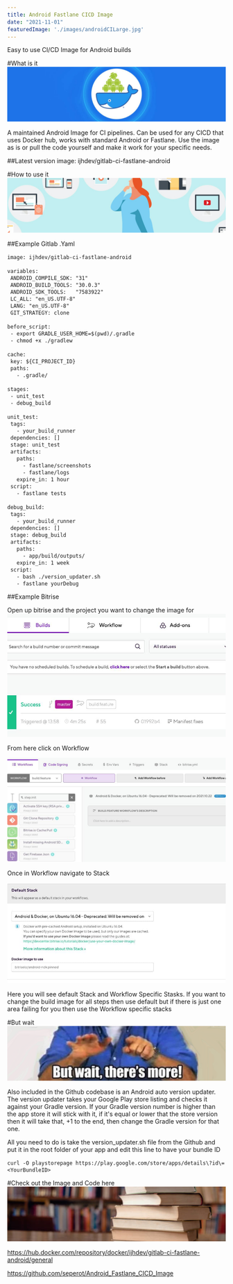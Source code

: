 ```yaml
---
title: Android Fastlane CICD Image
date: "2021-11-01"
featuredImage: './images/androidCILarge.jpg'
---
```


Easy to use CI/CD Image for Android builds

<!-- end -->

#What is it
![What is it](./images/androidCISmall.jpg)

A maintained Android Image for CI pipelines. Can be used for any CICD that uses Docker hub, works with standard Android or Fastlane. Use the image as is or pull the code yourself and make it work for your specific needs.

##Latest version
image: ijhdev/gitlab-ci-fastlane-android

#How to use it
![how to use the Android Fastlane Image](./images/howitworks.png)

##Example Gitlab .Yaml

```
image: ijhdev/gitlab-ci-fastlane-android

variables:
 ANDROID_COMPILE_SDK: "31"
 ANDROID_BUILD_TOOLS: "30.0.3"
 ANDROID_SDK_TOOLS:   "7583922"
 LC_ALL: "en_US.UTF-8"
 LANG: "en_US.UTF-8"
 GIT_STRATEGY: clone

before_script:
 - export GRADLE_USER_HOME=$(pwd)/.gradle
 - chmod +x ./gradlew

cache:
 key: ${CI_PROJECT_ID}
 paths:
   - .gradle/

stages:
 - unit_test
 - debug_build

unit_test:
 tags:
   - your_build_runner
 dependencies: []
 stage: unit_test
 artifacts:
   paths:
     - fastlane/screenshots
     - fastlane/logs
   expire_in: 1 hour
 script:
   - fastlane tests

debug_build:
 tags:
   - your_build_runner
 dependencies: []
 stage: debug_build
 artifacts:
   paths:
     - app/build/outputs/
   expire_in: 1 week
 script:
   - bash ./version_updater.sh
   - fastlane yourDebug
```

##Example Bitrise

Open up bitrise and the project you want to change the image for
![Bitrise page one](./images/bitrise1.jpg)

From here click on Workflow

![Bitrise page two](./images/bitrise2.jpg)

Once in Workflow navigate to Stack

![Bitrise page three](./images/bitrise3.jpg)

Here you will see default Stack and Workflow Specific Stasks. If you want to change the build image for all steps then use default but if there is just one area failing for you then use the Workflow specific stacks

#But wait
![theres more!](./images/butwait.png)

Also included in the Github codebase is an Android auto version updater. The version updater takes your Google Play store listing and checks it against your Gradle version. If your Gradle version number is higher than the app store it will stick with it, if it's equal or lower that the store version then it will take that, +1 to the end, then change the Gradle version for that one.

All you need to do is take the version_updater.sh file from the Github and put it in the root folder of your app and edit this line to have your bundle ID

```
curl -O playstorepage https://play.google.com/store/apps/details\?id\=<YourBundleID>
```

#Check out the Image and Code here
![links](./images/library.png)

https://hub.docker.com/repository/docker/ijhdev/gitlab-ci-fastlane-android/general

https://github.com/seperot/Android_Fastlane_CICD_Image

